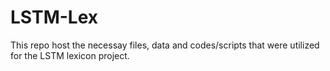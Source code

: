 # LSTM-Lex
This repo host the necessay files, data and codes/scripts that were utilized for the LSTM lexicon project.
